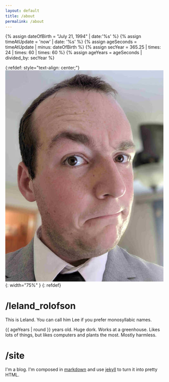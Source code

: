 ```yaml
---
layout: default
title: /about
permalink: /about
---
```

{% assign dateOfBirth = "July 21, 1994" | date:'%s' %}
{% assign timeAtUpdate = 'now' | date: '%s' %}
{% assign ageSeconds = timeAtUpdate | minus: dateOfBirth %}
{% assign secYear = 365.25 | times: 24 | times: 60 | times: 60 %}
{% assign ageYears = ageSeconds | divided_by: secYear %}

{:refdef: style="text-align: center;"}
![photo of Leland](/assets/images/headshot.jpg){: width="75%" }
{: refdef}

# /leland_rolofson

This is Leland. You can call him Lee if you prefer monosyllabic names.

{{ ageYears | round }} years old. Huge dork. Works at a greenhouse. Likes lots of things, but likes computers and plants the most. Mostly harmless.

# /site

I'm a blog. I'm composed in [markdown](https://tools.ietf.org/html/rfc7763) and use
[jekyll](https://jekyllrb.com) to turn it into pretty HTML.

